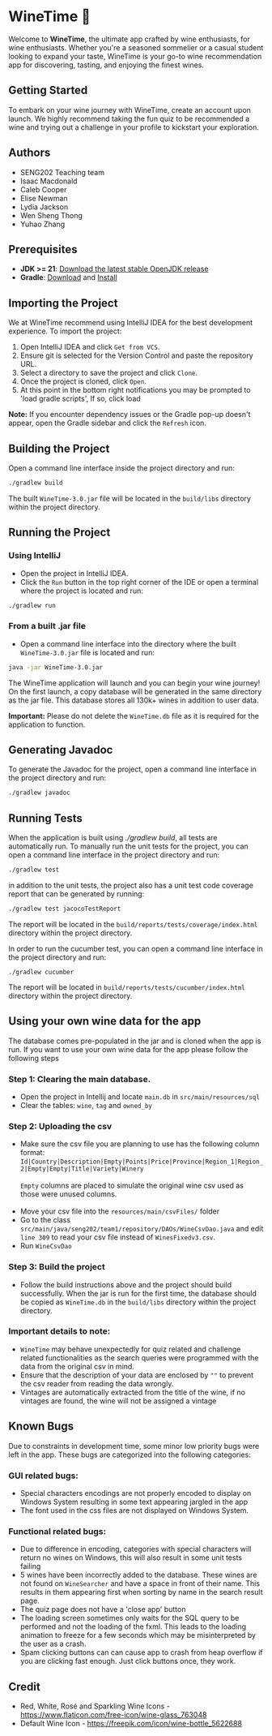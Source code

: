 # WineTime 🍷

Welcome to **WineTime**, the ultimate app crafted by wine enthusiasts, for wine enthusiasts. Whether you're a seasoned sommelier or a casual student looking to expand your taste, WineTime is your go-to wine recommendation app for discovering, tasting, and enjoying the finest wines.

## Getting Started

To embark on your wine journey with WineTime, create an account upon launch. We highly recommend taking the fun quiz to be recommended a wine and trying out a challenge in your profile to kickstart your exploration.

## Authors
- SENG202 Teaching team
- Isaac Macdonald
- Caleb Cooper
- Elise Newman
- Lydia Jackson
- Wen Sheng Thong
- Yuhao Zhang

## Prerequisites
- **JDK >= 21**: [Download the latest stable OpenJDK release](https://jdk.java.net/21/)
- **Gradle**: [Download](https://gradle.org/releases/) and [Install](https://gradle.org/install/)

## Importing the Project
We at WineTime recommend using IntelliJ IDEA for the best development experience. To import the project:

1. Open IntelliJ IDEA and click `Get from VCS`.
2. Ensure git is selected for the Version Control and paste the repository URL.
3. Select a directory to save the project and click `Clone`.
4. Once the project is cloned, click `Open`.
5. At this point in the bottom right notifications you may be prompted to 'load gradle scripts', If so, click load

**Note:** If you encounter dependency issues or the Gradle pop-up doesn't appear, open the Gradle sidebar and click the `Refresh` icon.

## Building the Project
Open a command line interface inside the project directory and run:
```sh
./gradlew build
```

The built `WineTime-3.0.jar` file will be located in the `build/libs` directory within the project directory.


## Running the Project
### Using IntelliJ
- Open the project in IntelliJ IDEA.
- Click the `Run` button in the top right corner of the IDE or open a terminal where the project is located and run:

```sh
./gradlew run
```

### From a built .jar file
- Open a command line interface into the directory where the built `WineTime-3.0.jar` file is located and run:

```sh
java -jar WineTime-3.0.jar
```

The WineTime application will launch and you can begin your wine journey! On the first launch, a copy database will be generated in the same directory
as the jar file. This database stores all 130k+ wines in addition to user data. 

**Important:** Please do not delete the `WineTime.db` file as it is required for the application to function.

## Generating Javadoc
To generate the Javadoc for the project, open a command line interface in the project directory and run:
```sh
./gradlew javadoc
```

## Running Tests
When the application is built using *./gradlew build*, all tests are automatically run. To manually run the unit tests for the project, you can open a command line interface in the project directory and run:
```sh
./gradlew test
```

in addition to the unit tests, the project also has a unit test code coverage report that can be generated by running:
```sh
./gradlew test jacocoTestReport
```
The report will be located in the `build/reports/tests/coverage/index.html` directory within the project directory.

In order to run the cucumber test, you can open a command line interface in the project directory and run:
```shell
./gradlew cucumber
```
The report will be located in `build/reports/tests/cucumber/index.html` directory within the project directory.

## Using your own wine data for the app
The database comes pre-populated in the jar and is cloned when the app is run. If you want to use your own wine data for the app
please follow the following steps
### Step 1: Clearing the main database.
- Open the project in Intellij and locate `main.db` in `src/main/resources/sql`
- Clear the tables: `wine`, `tag` and `owned_by`
### Step 2: Uploading the csv
- Make sure the csv file you are planning to use has the following column format: <br> 
```Id|Country|Description|Empty|Points|Price|Province|Region_1|Region_2|Empty|Empty|Title|Variety|Winery ```
<br><br>
`Empty` columns are placed to simulate the original wine csv used as those were unused columns. <br><br>
- Move your csv file into the `resources/main/csvFiles/` folder
- Go to the class `src/main/java/seng202/team1/repository/DAOs/WineCsvDao.java` and edit `line 309` to read your csv file instead of `WinesFixedv3.csv`.
- Run `WineCsvDao`
### Step 3: Build the project
- Follow the build instructions above and the project should build successfully. When the jar is run for the first time, the database should
be copied as `WineTime.db` in the `build/libs` directory within the project directory.

### Important details to note:
- `WineTime` may behave unexpectedly for quiz related and challenge related functionalities as the search queries were programmed with the data from the
original csv in mind.
- Ensure that the description of your data are enclosed by `""` to prevent the csv reader from reading the data wrongly.
- Vintages are automatically extracted from the title of the wine, if no vintages are found, the wine will not be assigned a vintage

## Known Bugs
Due to constraints in development time, some minor low priority bugs were left in the app. These bugs are categorized into the following categories:
### GUI related bugs:
- Special characters encodings are not properly encoded to display on Windows System resulting in some text appearing jargled in the app
- The font used in the css files are not displayed on Windows System.
### Functional related bugs:
- Due to difference in encoding, categories with special characters will return no wines on Windows, this will also result in some unit tests failing
- 5 wines have been incorrectly added to the database. These wines are not found on `WineSearcher` and have a space in front of their name.
This results in them appearing first when sorting by name in the search result page.
- The quiz page does not have a 'close app' button
- The loading screen sometimes only waits for the SQL query to be performed and not the loading of the fxml. This leads to the loading animation to freeze for a few seconds which may be misinterpreted by the user as a crash.
- Spam clicking buttons can can cause app to crash from heap overflow if you are clicking fast enough. Just click buttons once, they work.


## Credit
- Red, White, Rosé and Sparkling Wine Icons - https://www.flaticon.com/free-icon/wine-glass_763048
- Default Wine Icon - https://freepik.com/icon/wine-bottle_5622688
